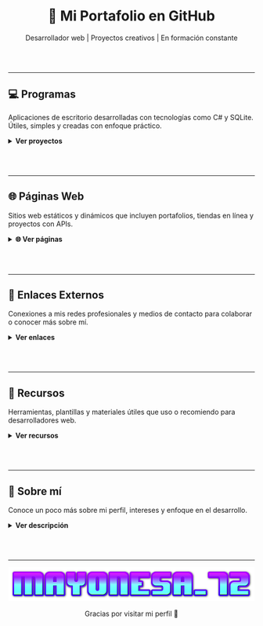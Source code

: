 <h1 align="center">🚀 Mi Portafolio en GitHub</h1>
<p align="center">Desarrollador web | Proyectos creativos | En formación constante</p>

<br><br>


---


## 💻 Programas  
Aplicaciones de escritorio desarrolladas con tecnologías como C# y SQLite. Útiles, simples y creadas con enfoque práctico.

<details>
  <summary><strong>Ver proyectos</strong></summary>

  <br>
  | Sitio | Descripción |
  |-------|-------------|
  | [CleanRush](href="https://github.com/Mayonesa7272/CleanRush) | Buscador de torrents minimalista y sin publicidad molesta. |

</details>

<br><br>


---


## 🌐 Páginas Web  
Sitios web estáticos y dinámicos que incluyen portafolios, tiendas en línea y proyectos con APIs.

<details>
  <summary><strong>🌐 Ver páginas</strong></summary>
  
  ### 📥 Descarga de archivos

  | Sitio | Descripción |
  |-------|-------------|
  | [Idope](https://idope.se/) | Buscador de torrents minimalista y sin publicidad molesta. |
  | [Nyaa](https://nyaa.si/) | Especializado en contenido asiático como anime y manga. |
  | [Internet Archive](https://archive.org/) | Biblioteca digital con libros, películas, música y software antiguo. |

  ### 🌦️ Clima y datos meteorológicos

  | Sitio | Descripción |
  |-------|-------------|
  | [Weather.com](https://weather.com) | Portal global del clima con pronósticos detallados. |
  | [Windy](https://www.windy.com) | Mapas interactivos en tiempo real de viento, lluvia y más. |
  | [Meteoblue](https://www.meteoblue.com) | Herramienta profesional con gráficos climáticos y predicción precisa. |

  ### 🛒 Tiendas y comercio

  | Sitio | Descripción |
  |-------|-------------|
  | [Tienda Online 1](https://proyecto-tienda.github.io) | Tienda con catálogo interactivo y simulación de carrito. |
  | [Demo Shop](https://demoshop.github.io) | Página responsiva con filtros de productos. |
  | [Mini Store](https://ministore.github.io) | Tienda básica con productos destacados y contacto. |

</details>

<br><br>


---


## 🔗 Enlaces Externos  
Conexiones a mis redes profesionales y medios de contacto para colaborar o conocer más sobre mí.

<details>
  <summary><strong>Ver enlaces</strong></summary>

  - [GitHub](https://github.com/tuusuario)
  - [LinkedIn](https://linkedin.com/in/tuusuario)
  - [Correo](mailto:tuemail@ejemplo.com)
</details>

<br><br>


---


## 📁 Recursos  
Herramientas, plantillas y materiales útiles que uso o recomiendo para desarrolladores web.

<details>
  <summary><strong>Ver recursos</strong></summary>

  - Plantillas HTML gratuitas  
  - Bibliotecas de iconos  
  - Cursos y tutoriales online
</details>

<br><br>


---


## 📜 Sobre mí  
Conoce un poco más sobre mi perfil, intereses y enfoque en el desarrollo.

<details>
  <summary><strong>Ver descripción</strong></summary>

  Soy un apasionado del desarrollo web y la programación creativa. Me encanta crear soluciones útiles y aprender nuevas tecnologías. Siempre buscando colaborar en proyectos interesantes.
</details>

<br><br>


---


<p align="center">
  <img src="https://github.com/Mayonesa7272/Principal/blob/4e88cd53b4b455868e62b7585c2e703674003102/Source/cooltext471920183441659.png" />
</p>

<p align="center">Gracias por visitar mi perfil 🙌</p>
